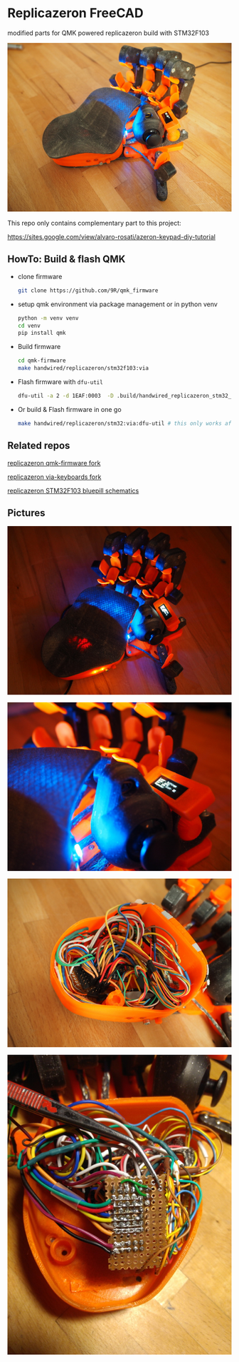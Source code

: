 # Replicazeron FreeCAD

modified parts for QMK powered replicazeron build with STM32F103

![replicazeron](images/replicazeron.JPG "replicazeron")

This repo only contains complementary part to this project:

https://sites.google.com/view/alvaro-rosati/azeron-keypad-diy-tutorial

## HowTo: Build & flash QMK

 - clone firmware
   ```bash
   git clone https://github.com/9R/qmk_firmware
   ```
 - setup qmk environment via package management or in python venv
   ```bash
   python -m venv venv
   cd venv
   pip install qmk
   ```
 - Build firmware
   ```bash
   cd qmk-firmware
   make handwired/replicazeron/stm32f103:via
   ```
 - Flash firmware with ```dfu-util```
   ```bash
   dfu-util -a 2 -d 1EAF:0003  -D .build/handwired_replicazeron_stm32_via.bin
   ```
 - Or  build & Flash firmware in one go
   ```bash
   make handwired/replicazeron/stm32:via:dfu-util # this only works after qmk is running on the stm32
   ```
 
## Related repos

[replicazeron qmk-firmware fork](https://github.com/9R/qmk_firmware)

[replicazeron via-keyboards fork](https://github.com/9R/keyboards)

[replicazeron STM32F103 bluepill schematics](https://github.com/9R/replicazeron_schematics)

## Pictures


![lighting](images/replicazeron_lighting.JPG "lighting")

![oled](images/replicazeron_oled.JPG "oled")

![electronics](images/replicazeron_electronics.JPG "electronics")

![matrix_connector](images/replicazeron_matrix_connector.JPG "matrix_connector")
